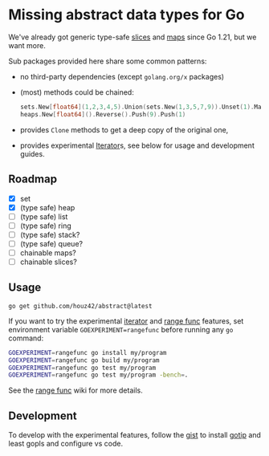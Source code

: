 # Missing abstract data types for Go

We've already got generic type-safe [slices](https://pkg.go.dev/slices) and [maps](https://pkg.go.dev/maps) since Go 1.21, but we want more.

Sub packages provided here share some common patterns:

- no third-party dependencies (except `golang.org/x` packages)
- (most) methods could be chained:

    ```go
    sets.New[float64](1,2,3,4,5).Union(sets.New(1,3,5,7,9)).Unset(1).Map(math.Sqrt)
    heaps.New[float64]().Reverse().Push(9).Push(1)
    ```

- provides `Clone` methods to get a deep copy of the original one,
- provides experimental [Iterator]s, see below for usage and development guides.

## Roadmap

- [x] set
- [x] (type safe) heap
- [ ] (type safe) list
- [ ] (type safe) ring
- [ ] (type safe) stack?
- [ ] (type safe) queue?
- [ ] chainable maps?
- [ ] chainable slices?

## Usage

`go get github.com/houz42/abstract@latest`

If you want to try the experimental [iterator] and [range func] features,
set environment variable `GOEXPERIMENT=rangefunc` before running any `go` command:

```sh
GOEXPERIMENT=rangefunc go install my/program
GOEXPERIMENT=rangefunc go build my/program
GOEXPERIMENT=rangefunc go test my/program
GOEXPERIMENT=rangefunc go test my/program -bench=.
```

See the [range func] wiki for more details.

## Development

To develop with the experimental features, follow the [gist] to
install [gotip] and least gopls and configure vs code.

[range func]: https://github.com/golang/go/wiki/RangefuncExperiment
[iterator]: https://github.com/golang/go/issues/61897
[gotip]: https://pkg.go.dev/golang.org/dl/gotip
[gist]: https://gist.github.com/nikgalushko/e1b5c85c64653dd554a7a904bbef4eee
